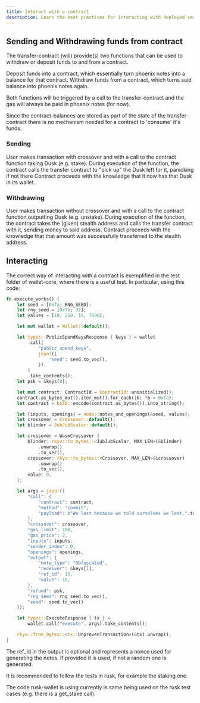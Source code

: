 ```yaml
---
title: Interact with a contract
description: Learn the best practices for interacting with deployed smart contracts using Dusk’s tools and APIs.
---
```


## Sending and Withdrawing funds from contract

The transfer-contract (will) provide(s) two functions that can be used to withdraw or deposit funds to and from a contract.

Deposit funds into a contract, which essentially turn phoenix notes into a balance for that contract.
Withdraw funds from a contract, which turns said balance into phoenix notes again.

Both functions will be triggered by a call to the transfer-contract and the gas will always be paid in phoenix notes (for now).

Since the contract-balances are stored as part of the state of the transfer-contract there is no mechanism needed for a contract to 'consume' it's funds. 

### Sending

User makes transaction with crossover and with a call to the contract function taking Dusk (e.g. stake).
During execution of the function, the contract calls the transfer contract to "pick up" the Dusk left for it, panicking if not there
Contract proceeds with the knowledge that it now has that Dusk in its wallet.

### Withdrawing

User makes transaction without crossover and with a call to the contract function outputting Dusk (e.g. unstake).
During execution of the function, the contract takes the (given) stealth address and calls the transfer contract with it, sending money to said address.
Contract proceeds with the knowledge that that amount was successfully transferred to the stealth address.

## Interacting

The correct way of interacting with a contract is exemplified in the test folder of wallet-core, where there is a useful test. In particular, using this code:
```rust
fn execute_works() {
    let seed = [0xfa; RNG_SEED];
    let rng_seed = [0xfb; 32];
    let values = [10, 250, 15, 7500];

    let mut wallet = Wallet::default();

    let types::PublicSpendKeysResponse { keys } = wallet
        .call(
            "public_spend_keys",
            json!({
                "seed": seed.to_vec(),
            }),
        )
        .take_contents();
    let psk = &keys[0];

    let mut contract: ContractId = ContractId::uninitialized();
    contract.as_bytes_mut().iter_mut().for_each(|b| *b = 0xfa);
    let contract = bs58::encode(contract.as_bytes()).into_string();

    let (inputs, openings) = node::notes_and_openings(&seed, values);
    let crossover = Crossover::default();
    let blinder = JubJubScalar::default();

    let crossover = WasmCrossover {
        blinder: rkyv::to_bytes::<JubJubScalar, MAX_LEN>(&blinder)
            .unwrap()
            .to_vec(),
        crossover: rkyv::to_bytes::<Crossover, MAX_LEN>(&crossover)
            .unwrap()
            .to_vec(),
        value: 0,
    };

    let args = json!({
        "call": {
            "contract": contract,
            "method": "commit",
            "payload": b"We lost because we told ourselves we lost.".to_vec(),
        },
        "crossover": crossover,
        "gas_limit": 100,
        "gas_price": 2,
        "inputs": inputs,
        "sender_index": 0,
        "openings": openings,
        "output": {
            "note_type": "Obfuscated",
            "receiver": &keys[1],
            "ref_id": 15,
            "value": 10,
        },
        "refund": psk,
        "rng_seed": rng_seed.to_vec(),
        "seed": seed.to_vec()
    });

    let types::ExecuteResponse { tx } =
        wallet.call("execute", args).take_contents();

    rkyv::from_bytes::<tx::UnprovenTransaction>(&tx).unwrap();
}
```

The ref_id in the output is optional and represents a nonce used for generating the notes. If provided it is used, if not a random one is generated.

It is recommended to follow the tests in rusk, for example the staking one.

The code rusk-wallet is using currently is same being used on the rusk test cases (e.g. there is a get_stake call).
